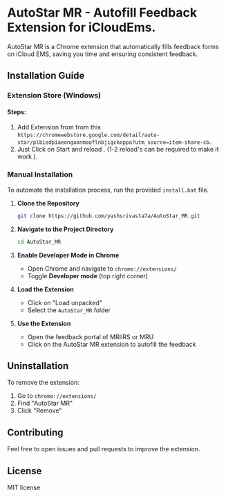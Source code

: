 # AutoStar MR - Autofill Feedback Extension for iCloudEms.

AutoStar MR is a Chrome extension that automatically fills feedback forms on iCloud EMS, saving you time and ensuring consistent feedback.

## Installation Guide

### Extension Store (Windows)

#### Steps:
1. Add Extension from from this `https://chromewebstore.google.com/detail/auto-star/plbiedpiaeongaonmooflnbjigckoppa?utm_source=item-share-cb`.
2. Just Click on Start and reload .
(1-2 reload's can be required to make it work ).


### Manual Installation

To automate the installation process, run the provided `install.bat` file.

1. **Clone the Repository**
   ```sh
   git clone https://github.com/yashsrivasta7a/AutoStar_MR.git
   ```
2. **Navigate to the Project Directory**
   ```sh
   cd AutoStar_MR
   ```
3. **Enable Developer Mode in Chrome**
   - Open Chrome and navigate to `chrome://extensions/`
   - Toggle **Developer mode** (top right corner)

4. **Load the Extension**
   - Click on "Load unpacked"
   - Select the `AutoStar_MR` folder

5. **Use the Extension**
   - Open the feedback portal of MRIIRS or MRU
   - Click on the AutoStar MR extension to autofill the feedback

## Uninstallation
To remove the extension:
1. Go to `chrome://extensions/`
2. Find "AutoStar MR"
3. Click "Remove"

## Contributing
Feel free to open issues and pull requests to improve the extension.

## License
MIT license

